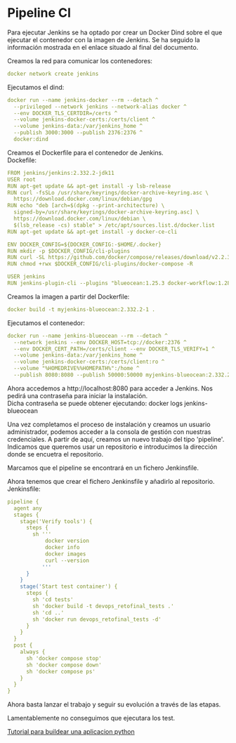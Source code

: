 # Pipeline CI

Para ejecutar Jenkins se ha optado por crear un Docker Dind sobre el que ejecutar el contenedor con la imagen de Jenkins.
Se ha seguido la información mostrada en el enlace situado al final del documento.

Creamos la red para comunicar los contenedores:
```yaml
docker network create jenkins
```
Ejecutamos el dind:
```yaml
docker run --name jenkins-docker --rm --detach ^
  --privileged --network jenkins --network-alias docker ^
  --env DOCKER_TLS_CERTDIR=/certs ^
  --volume jenkins-docker-certs:/certs/client ^
  --volume jenkins-data:/var/jenkins_home ^
  --publish 3000:3000 --publish 2376:2376 ^
  docker:dind
```
Creamos el Dockerfile para el contenedor de Jenkins.\
Dockefile:
```yaml
FROM jenkins/jenkins:2.332.2-jdk11
USER root
RUN apt-get update && apt-get install -y lsb-release
RUN curl -fsSLo /usr/share/keyrings/docker-archive-keyring.asc \
  https://download.docker.com/linux/debian/gpg
RUN echo "deb [arch=$(dpkg --print-architecture) \
  signed-by=/usr/share/keyrings/docker-archive-keyring.asc] \
  https://download.docker.com/linux/debian \
  $(lsb_release -cs) stable" > /etc/apt/sources.list.d/docker.list
RUN apt-get update && apt-get install -y docker-ce-cli

ENV DOCKER_CONFIG=${DOCKER_CONFIG:-$HOME/.docker}
RUN mkdir -p $DOCKER_CONFIG/cli-plugins
RUN curl -SL https://github.com/docker/compose/releases/download/v2.2.3/docker-compose-linux-x86_64 -o $DOCKER_CONFIG/cli-plugins/docker-compose
RUN chmod +rwx $DOCKER_CONFIG/cli-plugins/docker-compose -R

USER jenkins
RUN jenkins-plugin-cli --plugins "blueocean:1.25.3 docker-workflow:1.28"
```
Creamos la imagen a partir del Dockerfile:
```yaml
docker build -t myjenkins-blueocean:2.332.2-1 .
```
Ejecutamos el contenedor:
```yaml
docker run --name jenkins-blueocean --rm --detach ^
  --network jenkins --env DOCKER_HOST=tcp://docker:2376 ^
  --env DOCKER_CERT_PATH=/certs/client --env DOCKER_TLS_VERIFY=1 ^
  --volume jenkins-data:/var/jenkins_home ^
  --volume jenkins-docker-certs:/certs/client:ro ^
  --volume "%HOMEDRIVE%%HOMEPATH%":/home ^
  --publish 8080:8080 --publish 50000:50000 myjenkins-blueocean:2.332.2-1
```
Ahora accedemos a http://localhost:8080 para acceder a Jenkins. Nos pedirá una contraseña para iniciar la instalación.\
Dicha contraseña se puede obtener ejecutando: docker logs jenkins-blueocean

Una vez completamos el proceso de instalación y creamos un usuario administrador, podemos acceder a la consola de gestión con nuestras credenciales.
A partir de aquí, creamos un nuevo trabajo del tipo 'pipeline'.
Indicamos que queremos usar un repositorio e introducimos la dirección donde se encuetra el repositorio.

Marcamos que el pipeline se encontrará en un fichero Jenkinsfile.

Ahora tenemos que crear el fichero Jenkinsfile y añadirlo al repositorio.\
Jenkinsfile:
```yaml
pipeline {
  agent any
  stages {
    stage('Verify tools') {
      steps {
        sh '''
            docker version
            docker info
            docker images
            curl --version
           '''
      }
    }
    stage('Start test container') {
      steps {
        sh 'cd tests'
        sh 'docker build -t devops_retofinal_tests .'
        sh 'cd ..'
        sh 'docker run devops_retofinal_tests -d'
      }
    }
  }
  post {
    always {
      sh 'docker compose stop'
      sh 'docker compose down'
      sh 'docker compose ps'
    }
  }
}
```
Ahora basta lanzar el trabajo y seguir su evolución a través de las etapas.

Lamentablemente no conseguimos que ejecutara los test.


[Tutorial para buildear una aplicacion python](https://www.jenkins.io/doc/tutorials/build-a-python-app-with-pyinstaller/#on-windows)
